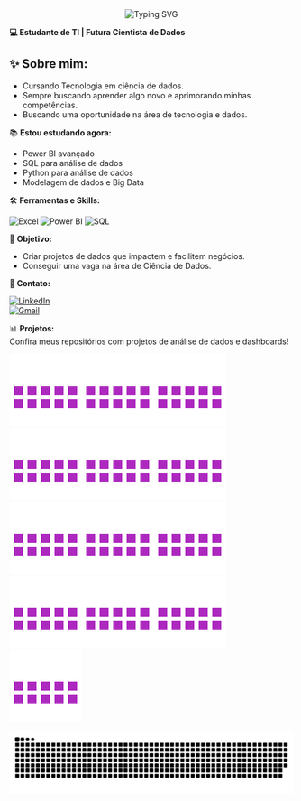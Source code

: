 <div align="center">
  <img src="https://readme-typing-svg.demolab.com?size=28&duration=3000&pause=1000&color=C77DFF&center=true&vCenter=true&width=700&lines=%F0%9F%8C%B8+Ol%C3%A1,+eu+sou+a+Wemili!;%F0%9F%92%9C+Bem-vindo+ao+meu+perfil!+%F0%9F%8C%B8" alt="Typing SVG" />
</div>


**💻 Estudante de TI | Futura Cientista de Dados**       
## ✨ **Sobre mim:**  
- Cursando Tecnologia em ciência de dados.  
- Sempre buscando aprender algo novo e aprimorando minhas competências.  
- Buscando uma oportunidade na área de tecnologia e dados.  

📚 **Estou estudando agora:**  
- Power BI avançado  
- SQL para análise de dados  
- Python para análise de dados  
- Modelagem de dados e Big Data  

🛠 **Ferramentas e Skills:**  

![Excel](https://img.shields.io/badge/Excel-800080?style=for-the-badge&logo=microsoft-excel&logoColor=white)  ![Power BI](https://img.shields.io/badge/Power%20BI-800080?style=for-the-badge&logo=powerbi&logoColor=white)  ![SQL](https://img.shields.io/badge/SQL-800080?style=for-the-badge&logo=postgresql&logoColor=white)

🚀 **Objetivo:**  
- Criar projetos de dados que impactem e facilitem negócios.  
- Conseguir uma vaga na área de Ciência de Dados.  

💌 **Contato:**  

[![LinkedIn](https://img.shields.io/badge/LinkedIn-800080?style=for-the-badge&logo=linkedin&logoColor=white)](https://www.linkedin.com/in/wemili-maria-85a02a387/)  
[![Gmail](https://img.shields.io/badge/Email-800080?style=for-the-badge&logo=gmail&logoColor=white)](mailto:wemilimaria1@gmail.com)  

📊 **Projetos:**  
Confira meus repositórios com projetos de análise de dados e dashboards!  

![1.gif](1.gif)![1.gif](1.gif)![1.gif](1.gif)![1.gif](1.gif)![1.gif](1.gif)![1.gif](1.gif)![1.gif](1.gif)![1.gif](1.gif)![1.gif](1.gif)![1.gif](1.gif)![1.gif](1.gif)![1.gif](1.gif)![1.gif](1.gif)

<picture align="center">
  <source media="(prefers-color-scheme: dark)" srcset="https://raw.githubusercontent.com/mari4souza/mari4souza/output/github-contribution-grid-snake-dark.svg">
  <source media="(prefers-color-scheme: light)" srcset="https://raw.githubusercontent.com/mari4souza/mari4souza/output/github-contribution-grid-snake-dark.svg">
  <img align="center" alt="github contribution grid snake animation" src="https://raw.githubusercontent.com/mari4souza/mari4souza/output/github-contribution-grid-snake.svg">
</picture> 
